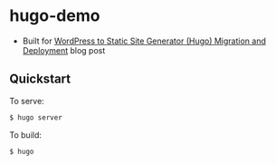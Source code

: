 # hugo-demo

* Built for [WordPress to Static Site Generator (Hugo) Migration and Deployment](https://hackernoon.com/wordpress-to-static-site-generator-hugo-migration-and-deployment-788a69b93e66) blog post

## Quickstart

To serve:

```bash
$ hugo server
```

To build:

```bash
$ hugo
```
